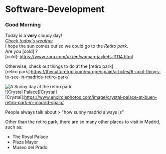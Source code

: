 # Software-Development
### Good Morning  
Today is a **very** cloudy day!  
[_Check today's weather_](https://www.bbc.com/weather/3117735)  
I hope the sun comes out so we could go to the _Retiro park_.  
Are you [cold] ?  
[cold]: https://www.zara.com/uk/en/woman-jackets-l1114.html  
>
Otherwise, check out things to do at the [retiro park]   
[retiro park]:https://theculturetrip.com/europe/spain/articles/6-cool-things-to-see-in-madrids-retiro-park/  
>
![A Sunny day at the retiro park](http://es.fanpop.com/clubs/madrid/images/6284833/title/madrid-retiro-park-photo)  
![Crystal Palace][Crystal]  
[Crystal]:https://www.encirclephotos.com/image/crystal-palace-at-buen-retiro-park-in-madrid-spain/  
>
People always talk about > "how sunny madrid always is"  
>
Other than the retiro park, there are so many other places to visit in Madrid, such as:  
 * The Royal Palace
 * Plaza Mayor
 * Museo del Prado
